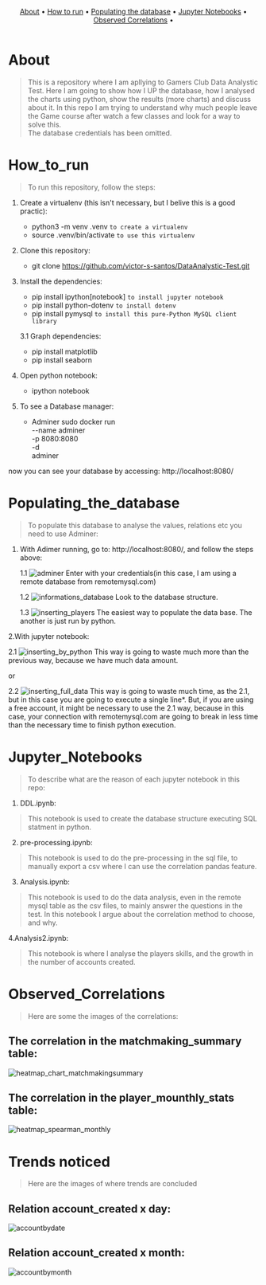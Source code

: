 <table>
   <tr>
      <p align="center">
        <a href="#about">About</a> •
        <a href="#how_to_run">How to run</a> •
        <a href="#populating_the_database">Populating the database</a> •
         <a href="#jupyter_notebooks">Jupyter Notebooks</a> •
         <a href="#observed_correlations">Observed Correlations</a> •
      </p>
   </tr>
</table>

# About
> This is a repository where I am apllying to Gamers Club Data Analystic Test. Here I am going to show how I UP the database, how I analysed the charts using python, show the results (more charts) and discuss about it. In this repo I am trying to understand why much people leave the Game course after watch a few classes and look for a way to solve this.  
The database credentials has been omitted. 

# How_to_run
> To run this repository, follow the steps:
1. Create a virtualenv (this isn't necessary, but I belive this is a good practic):
    * python3 -m venv .venv `to create a virtualenv`
    * source .venv/bin/activate `to use this virtualenv`
    
2. Clone this repository:
    * git clone https://github.com/victor-s-santos/DataAnalystic-Test.git

3. Install the dependencies:
   * pip install ipython[notebook] `to install jupyter notebook`
   * pip install python-dotenv `to install dotenv`
   * pip install pymysql `to install this pure-Python MySQL client library`

   3.1 Graph dependencies:
      * pip install matplotlib
      * pip install seaborn
   
4. Open python notebook:
    * ipython notebook
    
5. To see a Database manager:
    * Adminer
    sudo docker run \
        --name adminer \
        -p 8080:8080 \
        -d \
        adminer

now you can see your database by accessing:
http://localhost:8080/

# Populating_the_database
>To populate this database to analyse the values, relations etc you need to use Adminer: 
1. With Adimer running, go to:
    http://localhost:8080/, and follow the steps above:
    
    1.1 ![adminer](/images/adminer/adminer.png)
    Enter with your credentials(in this case, I am using a remote database from remotemysql.com)
    
    1.2 ![informations_database](/images/adminer/informations_database.png)
    Look to the database structure.
    
    1.3 ![inserting_players](/images/adminer/inserting_players.png)
    The easiest way to populate the data base. The another is just run by python.
  
2.With jupyter notebook:

   2.1 ![inserting_by_python](/images/adminer/inserting_by_python.png)
   This way is going to waste much more than the previous way, because we have much data amount.
   
   or
   
   2.2 ![inserting_full_data](/images/adminer/insert_full_data.png)
   This way is going to waste much time, as the 2.1, but in this case you are going to execute a single line*.
   But, if you are using a free account, it might be necessary to use the 2.1 way, because in this case, your connection with remotemysql.com are going to break in less time than the necessary time to finish python execution.
   

# Jupyter_Notebooks
>To describe what are the reason of each jupyter notebook in this repo:
1. DDL.ipynb:
>This notebook is used to create the database structure executing SQL statment in python.

2. pre-processing.ipynb:
>This notebook is used to do the pre-processing in the sql file, to manually export a csv where I can use the correlation pandas feature.

3. Analysis.ipynb:
>This notebook is used to do the data analysis, even in the remote mysql table as the csv files, to mainly answer the questions in the test. In this notebook I argue about the correlation method to choose, and why.

4.Analysis2.ipynb:
>This notebook is where I analyse the players skills, and the growth in the number of accounts created.

# Observed_Correlations
>Here are some the images of the correlations:

## The correlation in the matchmaking_summary table:
![heatmap_chart_matchmakingsummary](/images/correlations/heatmap_spearman_matchmakingsummary.png)

## The correlation in the player_mounthly_stats table:
![heatmap_spearman_monthly](/images/correlations/heatmap_spearman_monthly.png)

# Trends noticed
>Here are the images of where trends are concluded

## Relation account_created x day:
![accountbydate](/images/charts/accountbydate.png)


## Relation account_created x month:
![accountbymonth](/images/charts/accountbymonth.png)
